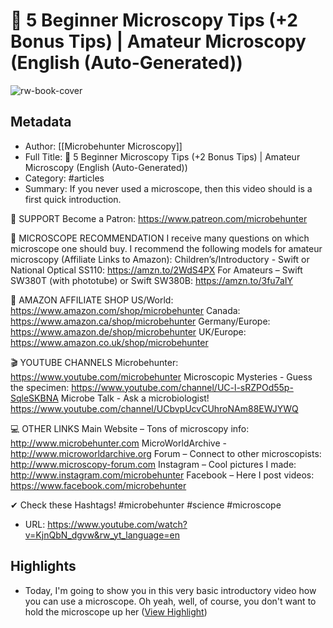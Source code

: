 # 🔬 5 Beginner Microscopy Tips (+2 Bonus Tips)  | Amateur Microscopy (English (Auto-Generated))

![rw-book-cover](https://i.ytimg.com/vi/KjnQbN_dgvw/maxresdefault.jpg)

## Metadata
- Author: [[Microbehunter Microscopy]]
- Full Title: 🔬 5 Beginner Microscopy Tips (+2 Bonus Tips)  | Amateur Microscopy (English (Auto-Generated))
- Category: #articles
- Summary: If you never used a microscope, then this video should is a first quick introduction. 


🎈 SUPPORT 
Become a Patron: https://www.patreon.com/microbehunter 

🔬 MICROSCOPE RECOMMENDATION 
I receive many questions on which microscope one should buy. I recommend the following models for amateur microscopy (Affiliate Links to Amazon): 
Children’s/Introductory - Swift or National Optical SS110: https://amzn.to/2WdS4PX 
For Amateurs – Swift SW380T (with phototube) or Swift SW380B: https://amzn.to/3fu7aIY 

👜 AMAZON AFFILIATE SHOP
US/World: https://www.amazon.com/shop/microbehunter 
Canada: https://www.amazon.ca/shop/microbehunter 
Germany/Europe: https://www.amazon.de/shop/microbehunter 
UK/Europe: https://www.amazon.co.uk/shop/microbehunter 

🎬 YOUTUBE CHANNELS 
Microbehunter: https://www.youtube.com/microbehunter
Microscopic Mysteries - Guess the specimen: https://www.youtube.com/channel/UC-l-sRZPOd55p-SqleSKBNA 
Microbe Talk - Ask a microbiologist! https://www.youtube.com/channel/UCbvpUcvCUhroNAm88EWJYWQ 

💻 OTHER LINKS
Main Website – Tons of microscopy info: http://www.microbehunter.com 
MicroWorldArchive - http://www.microworldarchive.org 
Forum – Connect to other microscopists: http://www.microscopy-forum.com 
Instagram – Cool pictures I made: http://www.instagram.com/microbehunter
Facebook – Here I post videos: https://www.facebook.com/microbehunter 

✔ Check these Hashtags! #microbehunter #science #microscope
- URL: https://www.youtube.com/watch?v=KjnQbN_dgvw&rw_yt_language=en

## Highlights
- Today, I'm going to show you in this very basic introductory video how you can use a microscope. Oh yeah, well, of course, you don't want to hold the microscope up her ([View Highlight](https://read.readwise.io/read/01k2wcgc1gt7k8m95rga24mxzz))

